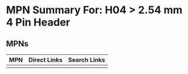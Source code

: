 



# MPN Summary For: H04 > 2.54 mm 4 Pin Header

## MPNs
  

|MPN|Direct Links|Search Links|
| :--- | :--- | :--- |
||||
